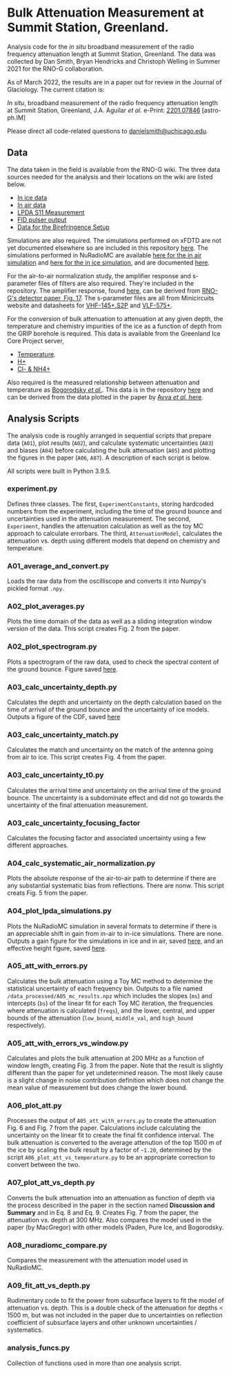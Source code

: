 # Bulk Attenuation Measurement at Summit Station, Greenland.

Analysis code for the *in situ* broadband measurement of the radio frequency attenuation length at Summit Station, Greenland. The data was collected by Dan Smith, Bryan Hendricks and Christoph Welling in Summer 2021 for the RNO-G collaboration.

As of March 2022, the results are in a paper out for review in the Journal of Glaciology. The current citation is:

*In situ*, broadband measurement of the radio frequency attenuation length at Summit Station, Greenland, J.A. Aguilar *et al.* e-Print: [2201.07846](https://arxiv.org/abs/2201.07846) [astro-ph.IM]

Please direct all code-related questions to [danielsmith@uchicago.edu](mailto:danielsmith@uchicago.edu).

## Data

The data taken in the field is available from the RNO-G wiki. The three data sources needed for the analysis and their locations on the wiki are listed below. 

* [In ice data](https://radio.uchicago.edu/wiki/images/0/04/Groundbounce_in_ice_data_2021_08_02.zip)
* [In air data](https://radio.uchicago.edu/wiki/images/f/fd/Groundbounce_in_air_data_46dB_2021_08_02.zip)
* [LPDA S11 Measurement](https://radio.uchicago.edu/wiki/images/2/28/LPDA_Summit_Measurements.zip)
* [FID pulser output](https://radio.uchicago.edu/wiki/images/d/da/Groundbounce_fid_pulser_after_sick_72db.zip)
* [Data for the Birefringence Setup](https://radio.uchicago.edu/wiki/images/5/5c/Biref_run1_0deg.zip)

Simulations are also required. The simulations performed on xFDTD are not yet documented elsewhere so are included in this repository [here](data_simulated/lpda_xfdtd_sims/). The simulations performed in NuRadioMC are available [here for the in air simulation](http://arianna.ps.uci.edu/~arianna/data/AntennaModels/createLPDA_100MHz_InfAir/) and [here for the in ice simulation](http://arianna.ps.uci.edu/~arianna/data/AntennaModels/createLPDA_100MHz_InfFirn_n1.4/), and are documented [here](https://github.com/nu-radio/NuRadioReco/wiki/Antenna-models). 

For the air-to-air normalization study, the amplifier response and s-parameter files of filters are also required. They're included in the repository. The amplifier response, found [here](data_raw/amp_board_v3.txt), can be derived from [RNO-G's detector paper, Fig. 17](https://arxiv.org/pdf/2010.12279.pdf). The s-parameter files are all from Minicircuits website and datasheets for [VHF-145+.S2P](https://www.minicircuits.com/pdfs/VHF-145+.pdf) and [VLF-575+](https://www.mouser.com/datasheet/2/1030/VLF-575-1701652.pdf). 

For the conversion of bulk attenuation to attenuation at any given depth, the temperature and chemistry impurities of the ice as a function of depth from the GRIP borehole is required. This data is available from the Greenland Ice Core Project server,

* [Temperature](ftp://ftp.ncdc.noaa.gov/pub/data/paleo/icecore/greenland/summit/grip/physical/griptemp.txt).
* [H+](ftp://ftp.ncdc.noaa.gov/pub/data/paleo/icecore/greenland/summit/grip/ecm/gripdep.txt)
* [Cl- & NH4+](ftp://ftp.ncdc.noaa.gov/pub/data/paleo/icecore/greenland/summit/grip/chem/gripion.txt)

Also required is the measured relationship between attenuation and temperature as [Bogorodsky *et al.*](https://doi.org/10.1007/978-94-009-5275-1). This data is in the repository [here](data_raw/measured_att_vs_temp.txt) and can be derived from the data plotted in the paper by [Avva *et al.* here](https://arxiv.org/pdf/1409.5413.pdf).

## Analysis Scripts

The analysis code is roughly arranged in sequential scripts that prepare data (`A01`), plot results (`A02`), and calculate systematic uncertainties (`A03`) and biases (`A04`) before calculating the bulk attenuation (`A05`) and plotting the figures in the paper (`A06`, `A07`). A description of each script is below.

All scripts were built in Python 3.9.5.

### experiment.py

Defines three classes. The first, `ExperimentConstants`, storing hardcoded numbers from the experiment, including the time of the ground bounce and uncertainties used in the attenuation measurement. The second, `Experiment`, handles the attenuation calculation as well as the toy MC approach to calculate errorbars. The third, `AttenuationModel`, calculates the attenuation vs. depth using different models that depend on chemistry and temperature. 

### A01_average_and_convert.py

Loads the raw data from the oscilliscope and converts it into Numpy's pickled format `.npy`.

### A02_plot_averages.py

Plots the time domain of the data as well as a sliding integration window version of the data. This script creates Fig. 2 from the paper. 

### A02_plot_spectrogram.py

Plots a spectrogram of the raw data, used to check the spectral content of the ground bounce. Figure saved [here](./plots/A02_plot_spectrogram.png).

### A03_calc_uncertainty_depth.py

Calculates the depth and uncertainty on the depth calculation based on the time of arrival of the ground bounce and the uncertainty of ice models. Outputs a figure of the CDF, saved [here](./plots/A04_calc_uncertainty_plots_time_to_depth.png)

### A03_calc_uncertainty_match.py

Calculates the match and uncertainty on the match of the antenna going from air to ice. This script creates Fig. 4 from the paper.

### A03_calc_uncertainty_t0.py

Calculates the arrival time and uncertainty on the arrival time of the ground bounce. The uncertainty is a subdominate effect and did not go towards the uncertainty of the final attenuation measurement.

### A03_calc_uncertainty_focusing_factor

Calculates the focusing factor and associated uncertainty using a few different approaches.

### A04_calc_systematic_air_normalization.py

Plots the absolute response of the air-to-air path to determine if there are any substantial systematic bias from reflections. There are nonw. This script creats Fig. 5 from the paper. 

### A04_plot_lpda_simulations.py

Plots the NuRadioMC simulation in several formats to determine if there is an appreciable shift in gain from in-air to in-ice simulations. There are none. Outputs a gain figure for the simulations in ice and in air, saved [here](./plots/A04_gain_ice_vs_air.png), and an effective height figure, saved [here](./plots/A04_effective_height_ice_vs_air.png).

### A05_att_with_errors.py

Calculates the bulk attenuation using a Toy MC method to determine the statistical uncertainty of each frequency bin. Outputs to a file named `/data_processed/A05_mc_results.npz` which includes the slopes (`ms`) and intercepts (`bs`) of the linear fit for each Toy MC iteration, the frequencies where attenuation is calculated (`freqs`), and the lower, central, and upper bounds of the attenuation (`low_bound`, `middle_val`, and `high_bound` respectively). 

### A05_att_with_errors_vs_window.py

Calculates and plots the bulk attenuation at 200 MHz as a function of window length, creating Fig. 3 from the paper. Note that the result is slightly different than the paper for yet undetermined reason. The most likely cause is a slight change in noise contribution definition which does not change the mean value of measurement but does change the lower bound. 

### A06_plot_att.py

Processes the output of `A05_att_with_errors.py` to create the attenuation Fig. 6 and Fig. 7 from the paper. Calculations include calculating the uncertainty on the linear fit to create the final fit confidence interval. The bulk attenuation is converted to the average attenution of the top 1500 m of the ice by scaling the bulk result by a factor of `~1.20`, determined by the script `A06_plot_att_vs_temperature.py` to be an appropriate correction to convert between the two. 

### A07_plot_att_vs_depth.py

Converts the bulk attenuation into an attenuation as function of depth via the process described in the paper in the section named **Discussion and Summary** and in Eq. 8 and Eq. 9. Creates Fig. 7 from the paper, the attenuation vs. depth at 300 MHz. Also compares the model used in the paper (by MacGregor) with other models (Paden, Pure Ice, and Bogorodsky.

### A08_nuradiomc_compare.py

Compares the measurement with the attenuation model used in NuRadioMC.

### A09_fit_att_vs_depth.py

Rudimentary code to fit the power from subsurface layers to fit the model of attenuation vs. depth. This is a double check of the attenuation for depths < 1500 m, but was not included in the paper due to uncertainties on reflection coefficient of subsurface layers and other unknown uncertainties / systematics.

### analysis_funcs.py

Collection of functions used in more than one analysis script. 